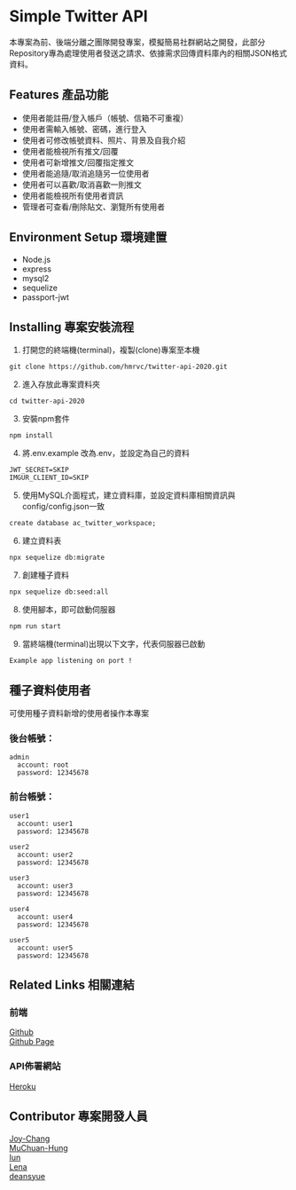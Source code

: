 # Simple Twitter API
本專案為前、後端分離之團隊開發專案，模擬簡易社群網站之開發，此部分Repository專為處理使用者發送之請求、依據需求回傳資料庫內的相關JSON格式資料。


## Features 產品功能
* 使用者能註冊/登入帳戶（帳號、信箱不可重複）
* 使用者需輸入帳號、密碼，進行登入
* 使用者可修改帳號資料、照片、背景及自我介紹
* 使用者能檢視所有推文/回覆
* 使用者可新增推文/回覆指定推文
* 使用者能追隨/取消追隨另一位使用者
* 使用者可以喜歡/取消喜歡一則推文
* 使用者能檢視所有使用者資訊
* 管理者可查看/刪除貼文、瀏覽所有使用者

## Environment Setup 環境建置
* Node.js
* express
* mysql2
* sequelize
* passport-jwt

## Installing 專案安裝流程
1. 打開您的終端機(terminal)，複製(clone)專案至本機
```
git clone https://github.com/hmrvc/twitter-api-2020.git
```

2. 進入存放此專案資料夾
```
cd twitter-api-2020
```

3. 安裝npm套件
```
npm install
```

4. 將.env.example 改為.env，並設定為自己的資料
```
JWT_SECRET=SKIP
IMGUR_CLIENT_ID=SKIP
```

5. 使用MySQL介面程式，建立資料庫，並設定資料庫相關資訊與config/config.json一致
```
create database ac_twitter_workspace;
```

6. 建立資料表
```
npx sequelize db:migrate
```

7. 創建種子資料
```
npx sequelize db:seed:all
```

8. 使用腳本，即可啟動伺服器
```
npm run start
```

9. 當終端機(terminal)出現以下文字，代表伺服器已啟動
```
Example app listening on port !
```

## 種子資料使用者
可使用種子資料新增的使用者操作本專案

### 後台帳號：
```
admin
  account: root
  password: 12345678
```

### 前台帳號：
```
user1
  account: user1
  password: 12345678

user2
  account: user2
  password: 12345678

user3
  account: user3
  password: 12345678

user4
  account: user4
  password: 12345678

user5
  account: user5
  password: 12345678
```

## Related Links 相關連結
### 前端
[Github](https://github.com/Joy-Chang-2021/Twitter_project.git) <br>
[Github Page](https://joy-chang-2021.github.io/Twitter_project/) <br>

### API佈署網站

[Heroku](https://thawing-citadel-19528.herokuapp.com/)


## Contributor 專案開發人員
[Joy-Chang](https://github.com/Joy-Chang-2021)<br>
[MuChuan-Hung](https://github.com/muchuanhung)<br>
[Iun](https://github.com/zheRoom)<br>
[Lena](https://github.com/hmrvc) <br>
[deansyue](https://github.com/deansyue)